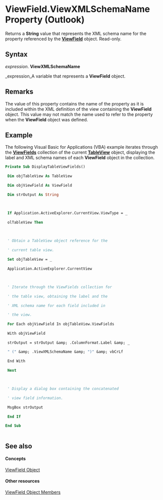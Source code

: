
# ViewField.ViewXMLSchemaName Property (Outlook)

Returns a  **String** value that represents the XML schema name for the property referenced by the **[ViewField](997319f0-7ff3-a712-8484-2e442965e187.md)** object. Read-only.


## Syntax

 _expression_. **ViewXMLSchemaName**

 _expression_A variable that represents a  **ViewField** object.


## Remarks

The value of this property contains the name of the property as it is included within the XML definition of the view containing the  **ViewField** object. This value may not match the name used to refer to the property when the **ViewField** object was defined.


## Example

The following Visual Basic for Applications (VBA) example iterates through the  **[ViewFields](2516faed-ed11-6cb3-ce9c-b6afa788e909.md)** collection of the current **[TableView](026e27f8-1655-060d-e8cc-87eaaf4f1510.md)** object, displaying the label and XML schema names of each **ViewField** object in the collection.


```vb
Private Sub DisplayTableViewFields() 
 
 Dim objTableView As TableView 
 
 Dim objViewField As ViewField 
 
 Dim strOutput As String 
 
 
 
 If Application.ActiveExplorer.CurrentView.ViewType = _ 
 
 olTableView Then 
 
 
 
 ' Obtain a TableView object reference for the 
 
 ' current table view. 
 
 Set objTableView = _ 
 
 Application.ActiveExplorer.CurrentView 
 
 
 
 ' Iterate through the ViewFields collection for 
 
 ' the table view, obtaining the label and the 
 
 ' XML schema name for each field included in 
 
 ' the view. 
 
 For Each objViewField In objTableView.ViewFields 
 
 With objViewField 
 
 strOutput = strOutput &amp; .ColumnFormat.Label &amp; _ 
 
 " (" &amp; .ViewXMLSchemaName &amp; ")" &amp; vbCrLf 
 
 End With 
 
 Next 
 
 
 
 ' Display a dialog box containing the concatenated 
 
 ' view field information. 
 
 MsgBox strOutput 
 
 End If 
 
End Sub 
 

```


## See also


#### Concepts


 [ViewField Object](997319f0-7ff3-a712-8484-2e442965e187.md)
#### Other resources


 [ViewField Object Members](7269ccc0-7dca-f0ce-2aed-b6cc7b435cf7.md)
